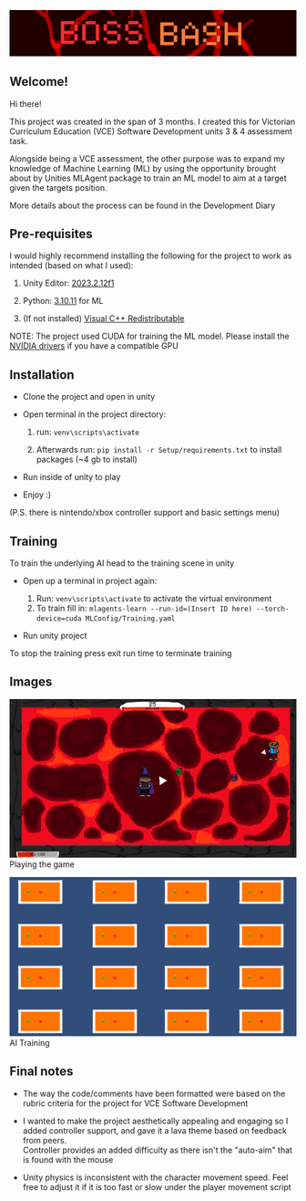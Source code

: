 ![Title card](https://github.com/CreamWithIce/BossBash/blob/main/Images/TitleCard.png)
## Welcome!
<p>
Hi there!

This project was created  in the span of 3 months. I created this for Victorian Curriculum Education (VCE) Software Development units 3 & 4 assessment task.

Alongside being a VCE assessment, the other purpose was to expand my knowledge of Machine Learning (ML) by using the opportunity brought about by Unities MLAgent package to train an ML model to aim at a target given the targets position.

More details about the process can be found in the Development Diary

</p>


## Pre-requisites

<p>
I would highly recommend installing the following for the project to work as intended (based on what I used):

1. Unity Editor: [2023.2.12f1](https://unity.com/releases/editor/whats-new/2023.2.12#notes)

2. Python: [3.10.11](https://www.python.org/downloads/release/python-31011/) for ML

3. (If not installed) [Visual C++ Redistributable](https://learn.microsoft.com/en-us/cpp/windows/latest-supported-vc-redist?view=msvc-170)

NOTE: The project used CUDA for training the ML model. Please install the [NVIDIA drivers](https://www.nvidia.com/en-us/drivers/) if you have a compatible GPU
</p>


## Installation

- Clone the project and open in unity

- Open terminal in the project directory:
    1. run: `venv\scripts\activate`

    2. Afterwards run: `pip install -r Setup/requirements.txt` to install packages (~4 gb to install)
    
- Run inside of unity to play

- Enjoy :) 

(P.S. there is nintendo/xbox controller support and basic settings menu)

## Training
<p>
To train the underlying AI head to the training scene in unity

- Open up a terminal in project again:

    1.  Run: `venv\scripts\activate` to activate the virtual environment
    2. To train fill in: `mlagents-learn --run-id=(Insert ID here) --torch-device=cuda MLConfig/Training.yaml`

- Run unity project

To stop the training press exit run time to terminate training

</p>

## Images

![Gameplay](https://github.com/CreamWithIce/BossBash/blob/main/Images/Game.png)
Playing the game

![Training Scene](https://github.com/CreamWithIce/BossBash/blob/main/Images/Training.png)
AI Training

## Final notes
<p>
 
 - The way the code/comments have been formatted were based on the rubric criteria for the project for VCE Software Development

- I wanted to make the project aesthetically appealing and engaging so I added controller support, and gave it a lava theme based on feedback from peers. <br>
Controller provides an added difficulty as there isn't the "auto-aim" that is found with the mouse

- Unity physics is inconsistent with the character movement speed. Feel free to adjust it if it is too fast or slow under the player movement script

</p>


